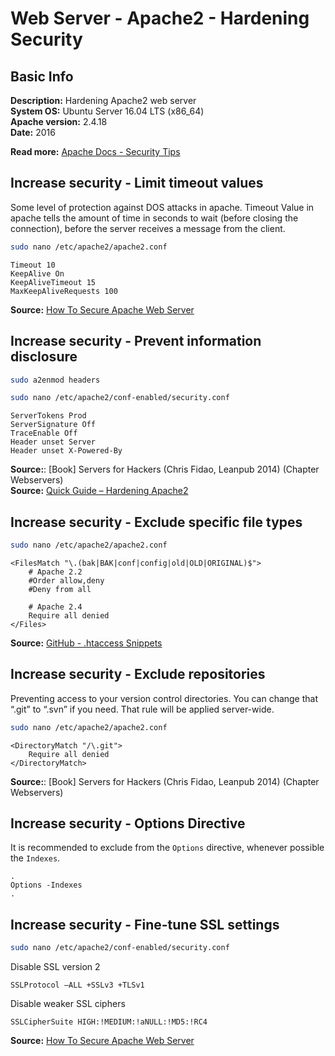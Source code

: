 # Web Server - Apache2 - Hardening Security  #

## Basic Info ##

**Description:** Hardening Apache2 web server  
**System OS:** Ubuntu Server 16.04 LTS (x86_64)  
**Apache version:** 2.4.18  
**Date:** 2016

**Read more:** [Apache Docs - Security Tips](http://httpd.apache.org/docs/2.4/misc/security_tips.html)

## Increase security - Limit timeout values ##

Some level of protection against DOS attacks in apache.
Timeout Value in apache tells the amount of time in seconds to wait (before closing the connection), before the server receives a message from the client.

```sh
sudo nano /etc/apache2/apache2.conf
```

```
Timeout 10
KeepAlive On
KeepAliveTimeout 15
MaxKeepAliveRequests 100
```

**Source:** [How To Secure Apache Web Server](http://www.slashroot.in/how-to-secure-apache-web-server)

## Increase security - Prevent information disclosure ##

```sh
sudo a2enmod headers
```

```sh
sudo nano /etc/apache2/conf-enabled/security.conf
```

```
ServerTokens Prod
ServerSignature Off
TraceEnable Off
Header unset Server
Header unset X-Powered-By
```

**Source:**: [Book] Servers for Hackers (Chris Fidao, Leanpub 2014) (Chapter Webservers)  
**Source:** [Quick Guide – Hardening Apache2](https://www.lastbreach.com/blog/quick-guide-hardening-apache2)

## Increase security - Exclude specific file types ##

```sh
sudo nano /etc/apache2/apache2.conf
```

```
<FilesMatch "\.(bak|BAK|conf|config|old|OLD|ORIGINAL)$">
    # Apache 2.2
    #Order allow,deny
    #Deny from all

    # Apache 2.4
    Require all denied
</Files>
```

**Source:** [GitHub - .htaccess Snippets](https://github.com/phanan/htaccess#deny-access-to-backup-and-source-files)  

## Increase security - Exclude repositories ##

Preventing access to your version control directories.
You can change that “.git” to “.svn” if you need. That rule will be applied server-wide.

```sh
sudo nano /etc/apache2/apache2.conf
```

```
<DirectoryMatch "/\.git">
    Require all denied
</DirectoryMatch>
```

**Source:**: [Book] Servers for Hackers (Chris Fidao, Leanpub 2014) (Chapter Webservers)

## Increase security - Options Directive ##

It is recommended to exclude from the `Options` directive, whenever possible the `Indexes`.

```
.
Options -Indexes
.
```

## Increase security - Fine-tune SSL settings ##

```sh
sudo nano /etc/apache2/conf-enabled/security.conf
```

Disable SSL version 2

```
SSLProtocol –ALL +SSLv3 +TLSv1
```

Disable weaker SSL ciphers

```
SSLCipherSuite HIGH:!MEDIUM:!aNULL:!MD5:!RC4
```

**Source:** [How To Secure Apache Web Server](http://www.slashroot.in/how-to-secure-apache-web-server)
